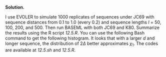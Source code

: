 **Solution.**

I use EVOLER to simulate 1000 replicates of sequences under JC69 with
sequence distances from 0.1 to 1.0 (every 0.2) and sequence lengths
$l$ = 50, 100, 200, and 500. Then run BASEML with both
JC69 and K80. Summarize the results using the R script *12.5.R*. You can
use the following Bash command to get the following histogram. It looks
that with a larger $d$ and longer sequence, the distribution of
$2\Delta$ better approximates $\chi_{1}$. The codes are available at
*12.5.sh* and *12.5.R*.
